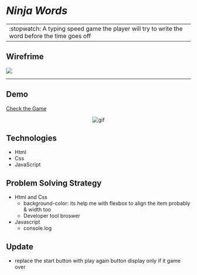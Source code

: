 # 
# _Ninja Words_
<table>
<tr>
<td>
  :stopwatch: A typing speed game the player will try to write the word before the time goes off 
</td>
</tr>
</table>

## Wirefrime
![](https://res.cloudinary.com/dvukj9sqf/image/upload/v1607690179/7f0558fa45f54ba3ba4769afff2bf08c_dh5zfh.png)

---
## Demo 
[Check the Game](https://pages.git.generalassemb.ly/SarahNaif/Typing_Speed_Game/)

<p align="center">
  <img src="https://media.giphy.com/media/RadKh1ZI1K7rVqA478/giphy.gif" alt="gif"/>
</p>


##  Technologies
   
   - Html
   - Css
   - JavaScript
   
   
##   Problem Solving Strategy
- Html and Css
    - background-color: its help me with flexbox to align the item probably & width too
    - Developer tool broswer 
- Javascript
     - console.log
     
     
##   Update 
 -    replace the start button with play again button display only if it game over
   
       

